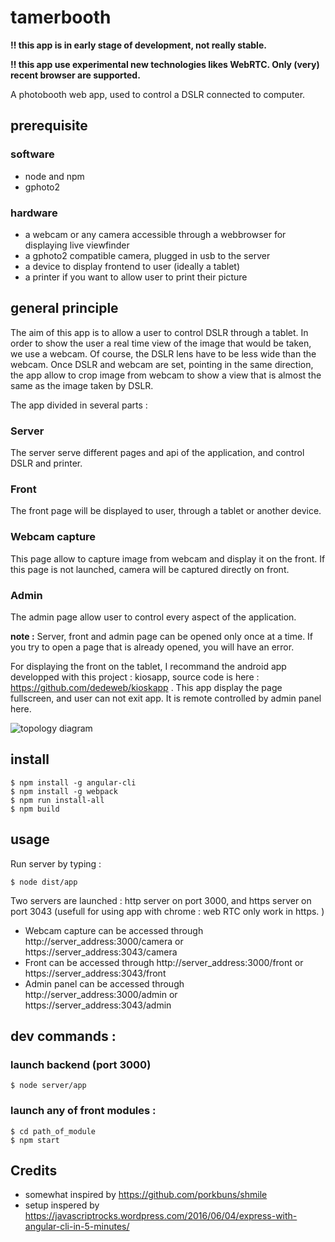 # tamerbooth

**:bangbang: this app is in early stage of development, not really stable.**

**:bangbang: this app use experimental new technologies likes WebRTC. Only (very) recent browser are supported.**

A photobooth web app, used to control a DSLR connected to computer. 


## prerequisite
### software
* node and npm
* gphoto2
	
### hardware
* a webcam or any camera accessible through a webbrowser for displaying live viewfinder
* a gphoto2 compatible camera, plugged in usb to the server
* a device to display frontend to user (ideally a tablet)
* a printer if you want to allow user to print their picture
	
## general principle 

The aim of this app is to allow a user to control DSLR through a tablet. In order to show the user a real time view of the image that would be taken, we use a webcam. Of course, the DSLR lens have to be less wide than the webcam. 
Once DSLR and webcam are set, pointing in the same direction, the app allow to crop image from webcam to show a view that is almost the same as the image taken by DSLR. 

The app divided in several parts : 

### Server
The server serve different pages and api of the application, and control DSLR and printer. 

### Front
The front page will be displayed to user, through a tablet or another device.

### Webcam capture
This page allow to capture image from webcam and display it on the front. If this page is not launched, camera will be captured directly on front. 

### Admin
The admin page allow user to control every aspect of the application. 

**note :** Server, front and admin page can be opened only once at a time. If you try to open a page that is already opened, you will have an error. 

For displaying the front on the tablet, I recommand the android app developped with this project : kiosapp, source code is here : https://github.com/dedeweb/kioskapp . This app display the page fullscreen, and user can not exit app. It is remote controlled by admin panel here. 

![topology diagram](/topology.png)
	

## install

	$ npm install -g angular-cli
	$ npm install -g webpack
	$ npm run install-all
	$ npm build

## usage

Run server by typing :   
	
	$ node dist/app
	
Two servers are launched : http server on port 3000, and https server on port 3043 (usefull for using app with chrome : web RTC only work in https. )

* Webcam capture can be accessed through   http://server_address:3000/camera or https://server_address:3043/camera 
* Front can be accessed through   http://server_address:3000/front or https://server_address:3043/front 
* Admin panel can be accessed through   http://server_address:3000/admin or https://server_address:3043/admin

	
	
## dev commands : 
### launch backend (port 3000)

	$ node server/app
	
### launch any of front modules : 
	$ cd path_of_module
	$ npm start



## Credits

* somewhat inspired by https://github.com/porkbuns/shmile
* setup inspered by  https://javascriptrocks.wordpress.com/2016/06/04/express-with-angular-cli-in-5-minutes/
